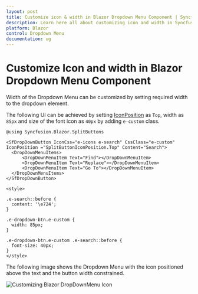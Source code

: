 ```yaml
---
layout: post
title: Customize icon & width in Blazor Dropdown Menu Component | Syncfusion
description: Learn here all about customizing icon and width in Syncfusion Blazor Dropdown Menu component and more.
platform: Blazor
control: Dropdown Menu
documentation: ug
---
```


# Customize Icon and width in Blazor Dropdown Menu Component

Width of the Dropdown Menu can be customized by setting required width to the dropdown element.

The following UI can be achieved by setting [IconPosition](https://help.syncfusion.com/cr/blazor/Syncfusion.Blazor.SplitButtons.SfDropDownButton.html#Syncfusion_Blazor_SplitButtons_SfDropDownButton_IconPosition) as `Top`, width as `85px` and size of the font icon as `40px` by adding `e-custom` class.

```cshtml
@using Syncfusion.Blazor.SplitButtons

<SfDropDownButton IconCss="e-icons e-search" CssClass="e-custom" IconPosition ="SplitButtonIconPosition.Top" Content="Search">
  <DropDownMenuItems>
      <DropDownMenuItem Text="Find"></DropDownMenuItem>
      <DropDownMenuItem Text="Replace"></DropDownMenuItem>
      <DropDownMenuItem Text="Go To"></DropDownMenuItem>
  </DropDownMenuItems>
</SfDropDownButton>

<style>

.e-search::before {
  content: '\e724';
}

.e-dropdown-btn.e-custom {
  width: 85px;
}

.e-dropdown-btn.e-custom .e-search::before {
  font-size: 40px;
}
</style>
```

The following image shows the Dropdown Menu with the icon positioned above the text and the button width constrained.

![Customizing Blazor DropDownMenu Icon](./../images/blazor-dropdownmenu-icon-customization.png)